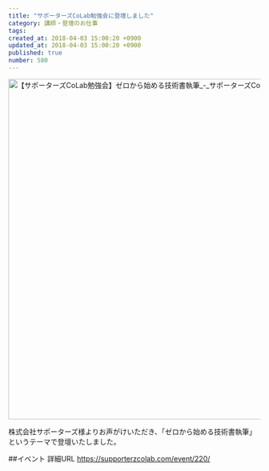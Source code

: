 ```yaml
---
title: "サポーターズCoLab勉強会に登壇しました"
category: 講師・登壇のお仕事
tags: 
created_at: 2018-04-03 15:00:20 +0900
updated_at: 2018-04-03 15:00:20 +0900
published: true
number: 580
---
```


<img width="680" alt="【サポーターズCoLab勉強会】ゼロから始める技術書執筆_-_サポーターズCoLab.png (556.7 kB)" src="https://img.esa.io/uploads/production/attachments/3412/2018/04/03/7092/e472b54a-d49f-4b0e-a488-25f9f55e5757.png">

株式会社サポーターズ様よりお声がけいただき、「ゼロから始める技術書執筆」というテーマで登壇いたしました。

##イベント 詳細URL
https://supporterzcolab.com/event/220/
